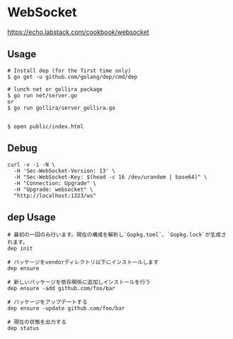 # WebSocket
https://echo.labstack.com/cookbook/websocket


## Usage

```
# Install dep (for the first time only)
$ go get -u github.com/golang/dep/cmd/dep

# lunch net or gollira package
$ go run net/server.go
or
$ go run gollira/server_gollira.go


$ open public/index.html
```


## Debug

```
curl -v -i -N \
  -H 'Sec-WebSocket-Version: 13' \
  -H "Sec-WebSocket-Key: $(head -c 16 /dev/urandom | base64)" \
  -H "Connection: Upgrade" \
  -H "Upgrade: websocket" \
  "http://localhost:1323/ws"
```

## dep Usage

```
# 最初の一回のみ行います。現在の構成を解析し`Gopkg.toml`、`Gopkg.lock`が生成されます。
dep init

# パッケージをvendorディレクトリ以下にインストールします
dep ensure

# 新しいパッケージを依存関係に追加しインストールを行う
dep ensure -add github.com/foo/bar

# パッケージをアップデートする
dep ensure -update github.com/foo/bar

# 現在の状態を出力する
dep status
```
